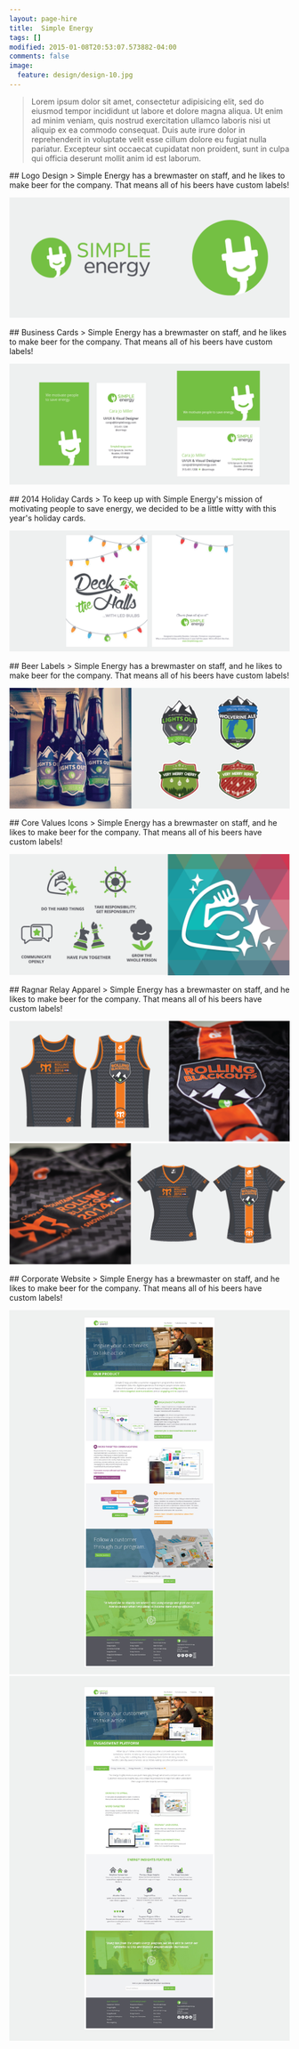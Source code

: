 ```yaml
---
layout: page-hire
title:  Simple Energy
tags: []
modified: 2015-01-08T20:53:07.573882-04:00
comments: false
image:
  feature: design/design-10.jpg
---
```

> Lorem ipsum dolor sit amet, consectetur adipisicing elit, sed do eiusmod
tempor incididunt ut labore et dolore magna aliqua. Ut enim ad minim veniam,
quis nostrud exercitation ullamco laboris nisi ut aliquip ex ea commodo
consequat. Duis aute irure dolor in reprehenderit in voluptate velit esse
cillum dolore eu fugiat nulla pariatur. Excepteur sint occaecat cupidatat non
proident, sunt in culpa qui officia deserunt mollit anim id est laborum.


<div class='gallery-item' markdown='1'>
## Logo Design
> Simple Energy has a brewmaster on staff, and he likes to make beer for the company. That means all of his beers have custom labels!

![image name](/images/design/design-04.png)
</div>

<div class='gallery-item' markdown='1'>
## Business Cards
> Simple Energy has a brewmaster on staff, and he likes to make beer for the company. That means all of his beers have custom labels!

![image name](/images/design/design-03.png)
</div>

<div class='gallery-item' markdown='1'>
## 2014 Holiday Cards
> To keep up with Simple Energy's mission of motivating people to save energy, we decided to be a little witty with this year's holiday cards.

![image name](/images/design/design-02.png)
</div>

<div class='gallery-item' markdown='1'>
## Beer Labels
> Simple Energy has a brewmaster on staff, and he likes to make beer for the company. That means all of his beers have custom labels!

![image name](/images/design/design-01.png)
</div>

<div class='gallery-item' markdown='1'>
## Core Values Icons
> Simple Energy has a brewmaster on staff, and he likes to make beer for the company. That means all of his beers have custom labels!

![image name](/images/design/design-05.png)
</div>

<div class='gallery-item' markdown='1'>
## Ragnar Relay Apparel
> Simple Energy has a brewmaster on staff, and he likes to make beer for the company. That means all of his beers have custom labels!

![image name](/images/design/design-06.png)![image name](/images/design/design-07.png)
</div>

<div class='gallery-item' markdown='1'>
## Corporate Website
> Simple Energy has a brewmaster on staff, and he likes to make beer for the company. That means all of his beers have custom labels!

![image name](/images/design/design-08.jpg)![image name](/images/design/design-09.jpg)
</div>
